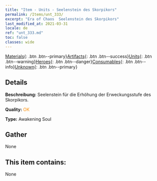 ```yaml
---
title: "Item - Units - Seelenstein des Skorpikors"
permalink: /Items/unt_333/
excerpt: "Era of Chaos  Seelenstein des Skorpikors"
last_modified_at: 2021-03-31
locale: de
ref: "unt_333.md"
toc: false
classes: wide
---
```

 [Materials](/de/Items/){: .btn .btn--primary}[Artifacts](/de/Items/Artifacts/){: .btn .btn--success}[Units](/de/Items/Units/){: .btn .btn--warning}[Heroes](/de/Items/Heroes/){: .btn .btn--danger}[Consumables](/de/Items/Consumables/){: .btn .btn--info}[Unknown](/de/Items/Unknown/){: .btn .btn--primary}

## Details
 **Beschreibung:** Seelenstein für die Erhöhung der Erweckungsstufe des Skorpikors.

 **Quality:** <span style="color: #FF8C00">OK</span>

 **Type:** Awakening Soul

## Gather

  None

## This item contains:

  None

